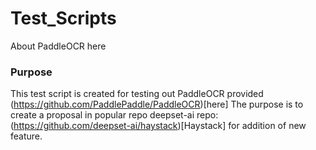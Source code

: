 # Test_Scripts
About PaddleOCR here

### Purpose
This test script is created for testing out PaddleOCR provided (https://github.com/PaddlePaddle/PaddleOCR)[here]
The purpose is to create a proposal in popular repo deepset-ai repo: (https://github.com/deepset-ai/haystack)[Haystack] 
for addition of new feature.

